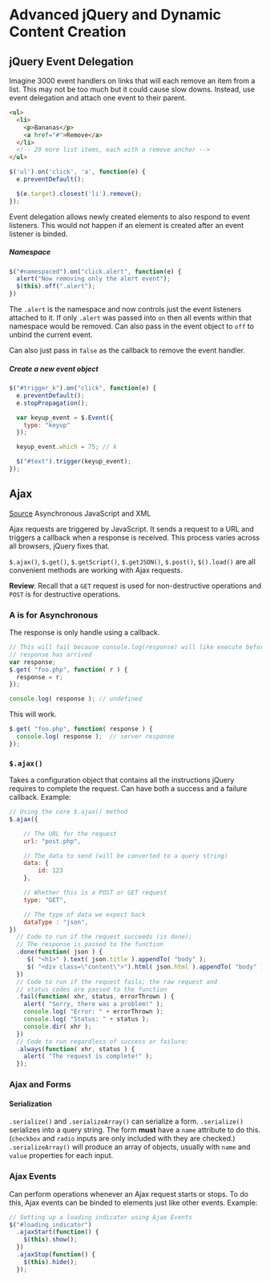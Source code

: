 # Advanced jQuery and Dynamic Content Creation

## jQuery Event Delegation

Imagine 3000 event handlers on links that will each remove an item from a list. This may not be too much but it could cause slow downs. Instead, use event delegation and attach one event to their parent.

```html
<ul>
  <li>
    <p>Bananas</p>
    <a href="#">Remove</a>
  </li>
  <!-- 29 more list items, each with a remove anchor -->
</ul>
```
```javascript
$('ul').on('click', 'a', function(e) {
  e.preventDefault();

  $(e.target).closest('li').remove();
});
```
Event delegation allows newly created elements to also respond to event listeners. This would not happen if an element is created after an event listener is binded.

##### Namespace
```javascript
$("#namespaced").on("click.alert", function(e) {
  alert("Now removing only the alert event");
  $(this).off(".alert");
})
```
The `.alert` is the namespace and now controls just the event listeners attached to it. If only `.alert` was passed into `on` then all events within that namespace would be removed.
Can also pass in the event object to `off` to unbind the current event.

Can also just pass in `false` as the callback to remove the event handler.

##### Create a new event object
```javascript
$("#trigger_k").on("click", function(e) {
  e.preventDefault();
  e.stopPropagation();

  var keyup_event = $.Event({
    type: "keyup"
  });

  keyup_event.which = 75; // k

  $("#text").trigger(keyup_event);
});
```

## Ajax
[Source](https://learn.jquery.com/ajax/)
Asynchronous JavaScript and XML

Ajax requests are triggered by JavaScript. It sends a request to a URL and triggers a callback when a response is received. This process varies across all browsers, jQuery fixes that.

`$.ajax()`, `$.get()`, `$.getScript()`, `$.getJSON()`, `$.post()`, `$().load()` are all convenient methods are working with Ajax requests.

**Review**: Recall that a `GET` request is used for non-destructive operations and `POST` is for destructive operations.

### A is for Asynchronous
The response is only handle using a callback.
```javascript
// This will fail because console.log(response) will like execute before the
// response has arrived
var response;
$.get( "foo.php", function( r ) {
  response = r;
});

console.log( response ); // undefined
```
This will work.
```javascript
$.get( "foo.php", function( response ) {
  console.log( response );  // server response
});
```

### `$.ajax()`
Takes a configuration object that contains all the instructions jQuery requires to complete the request. Can have both a success and a failure callback.
Example:
```javascript
// Using the core $.ajax() method
$.ajax({

    // The URL for the request
    url: "post.php",

    // The data to send (will be converted to a query string)
    data: {
        id: 123
    },

    // Whether this is a POST or GET request
    type: "GET",

    // The type of data we expect back
    dataType : "json",
})
  // Code to run if the request succeeds (is done);
  // The response is passed to the function
  .done(function( json ) {
     $( "<h1>" ).text( json.title ).appendTo( "body" );
     $( "<div class=\"content\">").html( json.html ).appendTo( "body" );
  })
  // Code to run if the request fails; the raw request and
  // status codes are passed to the function
  .fail(function( xhr, status, errorThrown ) {
    alert( "Sorry, there was a problem!" );
    console.log( "Error: " + errorThrown );
    console.log( "Status: " + status );
    console.dir( xhr );
  })
  // Code to run regardless of success or failure;
  .always(function( xhr, status ) {
    alert( "The request is complete!" );
  });
```

### Ajax and Forms
#### Serialization
`.serialize()` and `.serializeArray()` can serialize a form.
`.serialize()` serializes into a query string. The form **must** have a `name` attribute to do this. (`checkbox` and `radio` inputs are only included with they are checked.)
`.serializeArray()` will produce an array of objects, usually with `name` and `value` properties for each input.

### Ajax Events
Can perform operations whenever an Ajax request starts or stops. To do this, Ajax events can be binded to elements just like other events.
Example:
```javascript
// Setting up a loading indicator using Ajax Events
$("#loading_indicator")
  .ajaxStart(function() {
    $(this).show();
  })
  .ajaxStop(function() {
    $(this).hide();
  });
```
